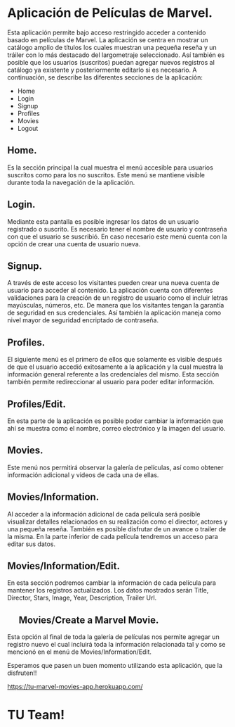 Aplicación de Películas de Marvel.
==================================
Esta aplicación permite bajo acceso restringido acceder a contenido basado en películas de Marvel.
La aplicación se centra en mostrar un catálogo amplio de títulos los cuales muestran una pequeña reseña y un tráiler con lo más destacado del largometraje seleccionado.
Así también es posible que los usuarios (suscritos) puedan agregar nuevos registros al catálogo ya existente y posteriormente editarlo si es necesario.
A continuación, se describe las diferentes secciones de la aplicación:
* Home
* Login
* Signup
* Profiles
* Movies
* Logout

Home.
--------
Es la sección principal la cual muestra el menú accesible para usuarios suscritos como para los no suscritos. Este menú se mantiene visible durante toda la navegación de la aplicación.

Login.
--------
Mediante esta pantalla es posible ingresar los datos de un usuario registrado o suscrito. Es necesario tener el nombre de usuario y contraseña con que el usuario se suscribió.
En caso necesario este menú cuenta con la opción de crear una cuenta de usuario nueva.

Signup.
--------

A través de este acceso los visitantes pueden crear una nueva cuenta de usuario para acceder al contenido. La aplicación cuenta con diferentes validaciones para la creación de un registro de usuario como el incluir letras mayúsculas, números, etc. De manera que los visitantes tengan la garantía de seguridad en sus credenciales. Así también la aplicación maneja como nivel mayor de seguridad encriptado de contraseña.

Profiles.
--------
El siguiente menú es el primero de ellos que solamente es visible después de que el usuario accedió exitosamente a la aplicación y la cual muestra la información general referente a las credenciales del mismo.
Esta sección también permite redireccionar al usuario para poder editar información.
 
Profiles/Edit.
-------------
En esta parte de la aplicación es posible poder cambiar la información que ahí se muestra como el nombre, correo electrónico y la imagen del usuario.

Movies.
--------
Este menú nos permitirá observar la galería de películas, así como obtener información adicional y videos de cada una de ellas.
 
Movies/Information.
-------------------
Al acceder a la información adicional de cada película será posible visualizar detalles relacionados en su realización como el director, actores y una pequeña reseña.
También es posible disfrutar de un avance o trailer de la misma.
En la parte inferior de cada película tendremos un acceso para editar sus datos.

Movies/Information/Edit.
-----------------------
En esta sección podremos cambiar la información de cada película para mantener los registros actualizados. Los datos mostrados serán Title, Director, Stars, Image, Year, Description, Trailer Url.
 

 
Movies/Create a Marvel Movie.
------------------------------
Esta opción al final de toda la galería de películas nos permite agregar un registro nuevo el cual incluirá toda la información relacionada tal y como se mencionó en el menú de Movies/Information/Edit.
 

Esperamos que pasen un buen momento utilizando esta aplicación, que la disfruten!!

https://tu-marvel-movies-app.herokuapp.com/


TU Team!
========
